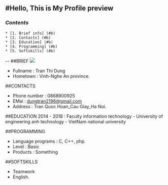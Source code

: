 #Hello, This is My Profile preview
---


### *Contents*

    * [1. Brief info] (#b)
    * [2. Contacts] (#b)
    * [3. Education] (#b)
    * [4. Programming] (#b)
    * [5. Softskills] (#b)
--
##BRIEF
<img src = "http://i.imgur.com/hamvivf.jpg?1">

* Fullname  : Tran Thi Dung
* Hometown  : Vinh-Nghe An province.

##CONTACTS
* Phone number  : 0868900925
* EMai          : dungtran2196@gmail.com
* Address       : Tran Quoc Hoan_Cau Giay_Ha Noi.

##EDUCATION
2014 - 2018 : Faculty information technology - University of engineering anh technology - VietNam national university

##PROGRAMMING
* Language programs : C, C++, php.
* Level             : Basic
* Products          : Something

##SOFTSKILLS
* Teamwork
* English.







